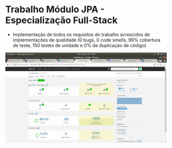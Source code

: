 # Trabalho Módulo JPA - Especialização Full-Stack 

* Implementação de todos os requisitos do trabalho acrescidos de implementações de qualidade (0 bugs, 0 code smells, 99% cobertura de teste, 150 testes de unidade e 0% de duplicação de código)

![alt text](https://raw.githubusercontent.com/flaviodev/jpa-trabalho/master/resultado-sonar.png)

